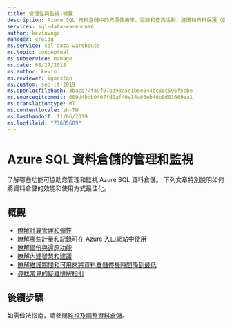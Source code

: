 ```yaml
---
title: 管理性與監視-總覽
description: Azure SQL 資料倉儲中的資源使用率、記錄和查詢活動、建議和資料保護（備份與還原）的監視和管理性總覽。
services: sql-data-warehouse
author: kevinvngo
manager: craigg
ms.service: sql-data-warehouse
ms.topic: conceptual
ms.subservice: manage
ms.date: 08/27/2018
ms.author: kevin
ms.reviewer: igorstan
ms.custom: seo-lt-2019
ms.openlocfilehash: 3bacd77f49f97bd98a5e1bee844bc80c595f5cbe
ms.sourcegitcommit: 609d4bdb0467fd0af40e14a86eb40b9d03669ea1
ms.translationtype: MT
ms.contentlocale: zh-TW
ms.lasthandoff: 11/06/2019
ms.locfileid: "73685609"
---
```

# <a name="manageability-and-monitoring-with-azure-sql-data-warehouse"></a>Azure SQL 資料倉儲的管理和監視

了解哪些功能可協助您管理和監視 Azure SQL 資料倉儲。 下列文章特別說明如何將資料倉儲的效能和使用方式最佳化。

## <a name="overview"></a>概觀

* [瞭解計算管理和彈性][manage compute]
* [瞭解哪些計量和記錄可在 Azure 入口網站中使用][resource utilization]
* [瞭解備份與還原功能][data protection]
* [瞭解內建智慧和建議][recommendations]
* [瞭解維護期間和可用來將資料倉儲停機時間降到最低][maintenance]
* [尋找常見的疑難排解指引][troubleshoot]


## <a name="next-steps"></a>後續步驟
如需做法指南，請參閱[監視及調整資料倉儲](sql-data-warehouse-manage-monitor.md)。

<!--Image references-->

<!--Article references-->
[manage compute]: ./sql-data-warehouse-manage-compute-overview.md
[resource utilization]: ./sql-data-warehouse-concept-resource-utilization-query-activity.md
[data protection]: ./backup-and-restore.md
[recommendations]: ./sql-data-warehouse-concept-recommendations.md
[maintenance]: ./service-maintenance.md
[troubleshoot]: ./sql-data-warehouse-troubleshoot.md
